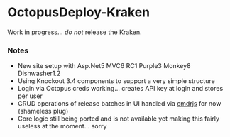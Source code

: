 # OctopusDeploy-Kraken

Work in progress... *do not* release the Kraken.

### Notes

- New site setup with Asp.Net5 MVC6 RC1 Purple3 Monkey8 Dishwasher1.2
- Using Knockout 3.4 components to support a very simple structure
- Login via Octopus creds working... creates API key at login and stores per user
- CRUD operations of release batches in UI handled via [cmdrjs](https://github.com/cmdrjs) for now (shameless plug)
- Core logic still being ported and is not available yet making this fairly useless at the moment... sorry
